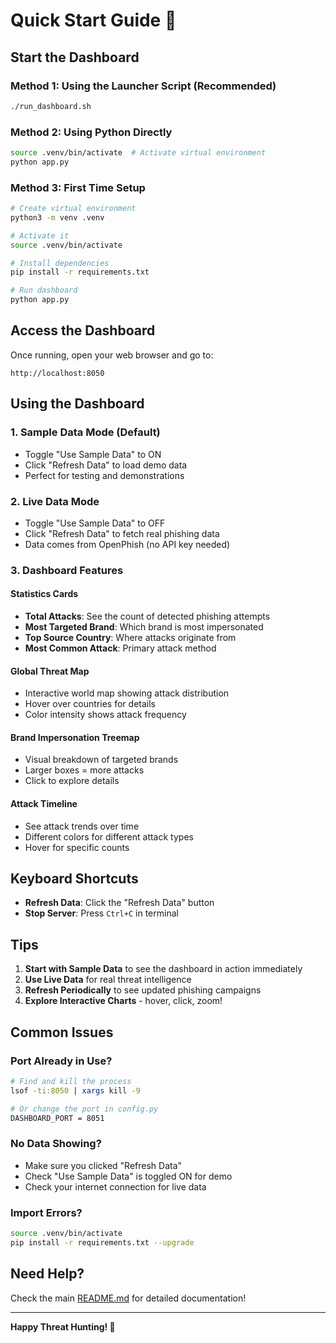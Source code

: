# Quick Start Guide 🎣

## Start the Dashboard

### Method 1: Using the Launcher Script (Recommended)
```bash
./run_dashboard.sh
```

### Method 2: Using Python Directly
```bash
source .venv/bin/activate  # Activate virtual environment
python app.py
```

### Method 3: First Time Setup
```bash
# Create virtual environment
python3 -m venv .venv

# Activate it
source .venv/bin/activate

# Install dependencies
pip install -r requirements.txt

# Run dashboard
python app.py
```

## Access the Dashboard

Once running, open your web browser and go to:
```
http://localhost:8050
```

## Using the Dashboard

### 1. **Sample Data Mode** (Default)
   - Toggle "Use Sample Data" to ON
   - Click "Refresh Data" to load demo data
   - Perfect for testing and demonstrations

### 2. **Live Data Mode**
   - Toggle "Use Sample Data" to OFF
   - Click "Refresh Data" to fetch real phishing data
   - Data comes from OpenPhish (no API key needed)

### 3. **Dashboard Features**

#### Statistics Cards
- **Total Attacks**: See the count of detected phishing attempts
- **Most Targeted Brand**: Which brand is most impersonated
- **Top Source Country**: Where attacks originate from
- **Most Common Attack**: Primary attack method

#### Global Threat Map
- Interactive world map showing attack distribution
- Hover over countries for details
- Color intensity shows attack frequency

#### Brand Impersonation Treemap
- Visual breakdown of targeted brands
- Larger boxes = more attacks
- Click to explore details

#### Attack Timeline
- See attack trends over time
- Different colors for different attack types
- Hover for specific counts

## Keyboard Shortcuts

- **Refresh Data**: Click the "Refresh Data" button
- **Stop Server**: Press `Ctrl+C` in terminal

## Tips

1. **Start with Sample Data** to see the dashboard in action immediately
2. **Use Live Data** for real threat intelligence
3. **Refresh Periodically** to see updated phishing campaigns
4. **Explore Interactive Charts** - hover, click, zoom!

## Common Issues

### Port Already in Use?
```bash
# Find and kill the process
lsof -ti:8050 | xargs kill -9

# Or change the port in config.py
DASHBOARD_PORT = 8051
```

### No Data Showing?
- Make sure you clicked "Refresh Data"
- Check "Use Sample Data" is toggled ON for demo
- Check your internet connection for live data

### Import Errors?
```bash
source .venv/bin/activate
pip install -r requirements.txt --upgrade
```

## Need Help?

Check the main [README.md](README.md) for detailed documentation!

---
**Happy Threat Hunting! 🎣**
